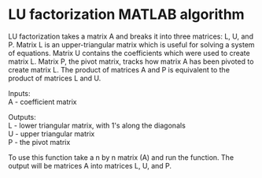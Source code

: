 # LU factorization MATLAB algorithm

LU factorization takes a matrix A and breaks it into three matrices: L, U, and P. Matrix L is an upper-triangular matrix which is useful for solving a system of equations. Matrix U contains the coefficients which were used to create matrix L. Matrix P, the pivot matrix, tracks how matrix A has been pivoted to create matrix L. The product of matrices A and P is equivalent to the product of matrices L and U.

Inputs:  
A - coefficient matrix     

Outputs:             
L - lower triangular matrix, with 1's along the diagonals         
U - upper triangular matrix         
P - the pivot matrix            

To use this function take a n by n matrix (A) and run the function. The output will be matrices A into matrices L, U, and P.
